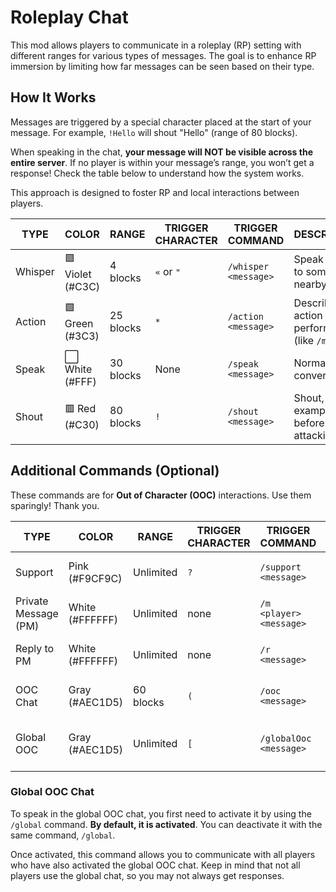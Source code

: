# Roleplay Chat

This mod allows players to communicate in a roleplay (RP) setting with different ranges for various types of messages. The goal is to enhance RP immersion by limiting how far messages can be seen based on their type.

## How It Works

Messages are triggered by a special character placed at the start of your message. For example, `!Hello` will shout "Hello" (range of 80 blocks).

When speaking in the chat, **your message will NOT be visible across the entire server**. If no player is within your message’s range, you won’t get a response! Check the table below to understand how the system works.

This approach is designed to foster RP and local interactions between players.

| **TYPE**  | **COLOR**        | **RANGE**  | **TRIGGER CHARACTER** | **TRIGGER COMMAND**   | **DESCRIPTION**       |
|-----------|------------------|------------|-----------------------|-----------------------|-----------------------|
| Whisper   | 🟪 Violet (#C3C) | 4 blocks   | `«` or `"`            | `/whisper <message>`  | Speak quietly to someone nearby             |
| Action    | 🟩 Green (#3C3)  | 25 blocks  | `*`                   | `/action <message>`   | Describe an action you're performing (like `/me`) |
| Speak     | ⬜️ White (#FFF)  | 30 blocks  | None                  | `/speak <message>`    | Normal conversation                         |
| Shout     | 🟥 Red (#C30)    | 80 blocks  | `!`                   | `/shout <message>`    | Shout, for example, before attacking!       |

## Additional Commands (Optional)
These commands are for **Out of Character (OOC)** interactions. Use them sparingly! Thank you.

| **TYPE**             | **COLOR**       | **RANGE** | **TRIGGER CHARACTER** | **TRIGGER COMMAND**     | **DESCRIPTION**            |
|----------------------|-----------------|-----------|-----------------------|-------------------------|----------------------------|
| Support              | Pink (#F9CF9C)     | Unlimited | `?`                   | `/support <message>`    | Request help from staff (admins/helpers)            |
| Private Message (PM) | White (#FFFFFF) | Unlimited | none                  | `/m <player> <message>` | Send a private message to another player            |
| Reply to PM          | White (#FFFFFF) | Unlimited | none                  | `/r <message>`          | Reply to the last received private message          |
| OOC Chat             | Gray (#AEC1D5)  | 60 blocks | `(`                   | `/ooc <message>`        | Chat out of character on the server                 |
| Global OOC           | Gray (#AEC1D5)  | Unlimited | `[`                   | `/globalOoc <message>`  | Speak in a global OOC channel (requires activation) |

### Global OOC Chat
To speak in the global OOC chat, you first need to activate it by using the `/global` command. **By default, it is activated**. You can deactivate it with the same command, `/global`.

Once activated, this command allows you to communicate with all players who have also activated the global OOC chat. Keep in mind that not all players use the global chat, so you may not always get responses.
